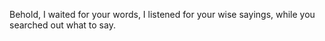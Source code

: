 Behold, I waited for your words, I listened for your wise sayings, while you searched out what to say.
